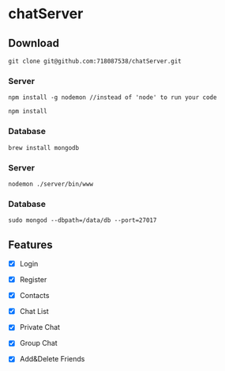 # chatServer

## Download
```
git clone git@github.com:718087538/chatServer.git
```

### Server
```
npm install -g nodemon //instead of 'node' to run your code

npm install
```
### Database
```
brew install mongodb

```

### Server
```
nodemon ./server/bin/www
```
### Database
```
sudo mongod --dbpath=/data/db --port=27017
```
## Features

- [x] Login
- [x] Register
- [x] Contacts
- [x] Chat List
- [x] Private Chat
- [x] Group Chat
- [x] Add&Delete Friends

